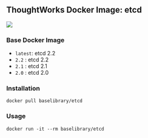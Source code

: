 ## ThoughtWorks Docker Image: etcd

[![](http://dockeri.co/image/baselibrary/etcd)](https://registry.hub.docker.com/u/baselibrary/etcd/)

### Base Docker Image

* `latest`: etcd 2.2
* `2.2`   : etcd 2.2
* `2.1`   : etcd 2.1
* `2.0`   : etcd 2.0

### Installation

    docker pull baselibrary/etcd

### Usage

    docker run -it --rm baselibrary/etcd
